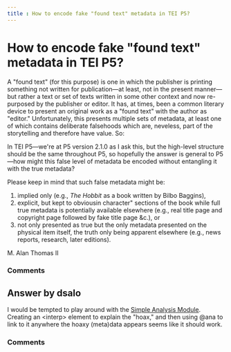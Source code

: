 ```yaml
---
title : How to encode fake "found text" metadata in TEI P5?
---
```

How to encode fake "found text" metadata in TEI P5?
=====================
A "found text" (for this purpose) is one in which the publisher is
printing something not written for publication—at least, not in the
present manner—but rather a text or set of texts written in some other
context and now re-purposed by the publisher or editor. It has, at
times, been a common literary device to present an original work as a
"found text" with the author as "editor." Unfortunately, this presents
multiple sets of metadata, at least one of which contains deliberate
falsehoods which are, neveless, part of the storytelling and therefore
have value. So:

In TEI P5—we're at P5 version 2.1.0 as I ask this, but the high-level
structure should be the same throughout P5, so hopefully the answer is
general to P5—how might this false level of metadata be encoded without
entangling it with the true metadata?

Please keep in mind that such false metadata might be:

1.  implied only (e.g., *The Hobbit* as a book written by Bilbo
    Baggins),
2.  explicit, but kept to obviousin character" sections of the book
    while full true metadata is potentially available elsewhere (e.g.,
    real title page and copyright page followed by fake title page &c.),
    or
3.  not only presented as true but the only metadata presented on the
    physical item itself, the truth only being apparent elsewhere (e.g.,
    news reports, research, later editions).


M. Alan Thomas II

### Comments ###


Answer by dsalo
----------------
I would be tempted to play around with the [Simple Analysis
Module](http://www.tei-c.org/release/doc/tei-p5-doc/en/html/AI.html).
Creating an \<interp\> element to explain the "hoax," and then using
@ana to link to it anywhere the hoaxy (meta)data appears seems like it
should work.

### Comments ###

